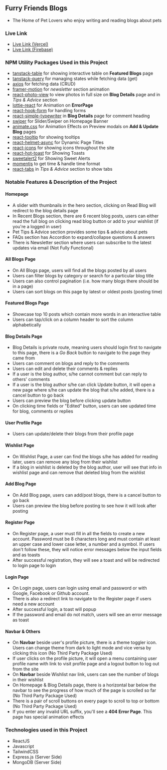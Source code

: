 ## Furry Friends Blogs

- The Home of Pet Lovers who enjoy writing and reading blogs about pets

### Live Link

- [Live Link (Vercel)](https://furry-friends-blogs-nhb.vercel.app)
- [Live Link (Firebase)](https://furry-friends-dcbd4.web.app)

### NPM Utility Packages Used in this Project

- [tanstack-table](https://tanstack.com/table/latest) for showing interactive table on **Featured Blogs** page
- [tanstack-query](https://tanstack.com/query/latest) for managing states while fetching data (get)
- [axios](https://axios-http.com/docs/intro) for fetching data (CRUD)
- [framer-motion](https://www.npmjs.com/package/framer-motion) for *newsletter* section animation
- [react-photo-view](https://www.npmjs.com/package/react-photo-view) to view photos in full size on **Blog Details** page and in *Tips & Advice* section
- [lottie-react](https://lottiereact.com/components/Lottie#getting-started) for Animation on **ErrorPage**
- [react-hook-form](https://react-hook-form.com/) for handling forms
- [react-simple-typewriter](https://www.npmjs.com/package/react-simple-typewriter) in **Blog Details** page for comment heading
- [swiper](https://swiperjs.com/) for Slider/Swiper on Homepage Banner
- [animate.css](https://animate.style/) for Animation Effects on Preview modals on **Add & Update Blog** pages
- [react-tooltip](https://react-tooltip.com/) for showing tooltips
- [react-helmet-async](https://www.npmjs.com/package/react-helmet-async) for Dynamic Page Titles
- [react-icons](https://react-icons.github.io/react-icons/) for showing icons throughout the site
- [react-hot-toast](https://react-hot-toast.com/) for Showing Toasts
- [sweetalert2](https://sweetalert2.github.io/) for Showing Sweet Alerts
- [momentjs](https://momentjs.com/) to get time & handle time format
- [react-tabs](https://www.npmjs.com/package/react-tabs) in *Tips & Advice* section to show tabs

### Notable Features & Description of the Project

#### Homepage

- A slider with thumbnails in the hero section, clicking on Read Blog will redirect to the blog details page
- In Recent Blogs section, there are 6 recent blog posts, users can either read the full blog on clicking read blog button or add to your wishlist (if you're a logged in user)
- Pet Tips & Advice section provides some tips & advice about pets
- FAQs section has Accordion to expand/collapse questions & answers
- There is Newsletter section where users can subscribe to the latest updates via email (Not Fully Functional)

#### All Blogs Page

- On All Blogs page, users will find all the blogs posted by all users
- Users can filter blogs by category or search for a particular blog title
- Users can also control pagination (i.e. how many blogs there should be in a page)
- Users can sort blogs on this page by latest or oldest posts (posting time)

#### Featured Blogs Page

- Showcase top 10 posts which contain more words in an interactive table
- Users can tap/click on a column header to sort the column alphabetically

#### Blog Details Page

- Blog Details is private route, meaning users should login first to navigate to this page, there is a *Go Back* button to navigate to the page they came from
- Users can comment on blogs and reply to the comments
- Users can edit and delete their comments & replies
- If a user is the blog author, s/he cannot comment but can reply to others' comments
- If a user is the blog author s/he can click Update button, it will open a new page where s/he can update the blog that s/he added, there is a cancel button to go back
- Users can preview the blog before clicking update button
- On clicking time fields or "Edited" button, users can see updated time for blog, comments or replies

#### User Profile Page

- Users can update/delete their blogs from their profile page

#### Wishlist Page

- On Wishlist Page, a user can find the blogs s/he has added for reading later, users can remove any blog from their wishlist
- If a blog in wishlist is deleted by the blog author, user will see that info in wishlist page and can remove that deleted blog from the wishlist

#### Add Blog Page

- On Add Blog page, users can add/post blogs, there is a cancel button to go back
- Users can preview the blog before posting to see how it will look after posting

#### Register Page

- On Register page, a user must fill in all the fields to create a new account. Password must be 8 characters long and must contain at least an upper case and lower case letter, a number and a symbol. If users don't follow these, they will notice error messages below the input fields and as toasts
- After successful registration, they will see a toast and will be redirected to login page to login

#### Login Page

- On Login page, users can login using email and password or with Google, Facebook or Github account.
- There is also a redirect link to navigate to the Register page if users need a new account
- After successful login, a toast will popup
- If the password and email do not match, users will see an error message as toast

#### Navbar & Others

- On **Navbar** beside user's profile picture, there is a theme toggler icon. Users can change theme from dark to light mode and vice versa by clicking this icon (No Third Party Package Used)
- If user clicks on the profile picture, it will open a menu containing user profile name with link to visit profile page and a logout button to log out from the site
- On **Navbar** beside Wishlist nav link, users can see the number of blogs in their wishlist
- On Homepage & Blog Details page, there is a horizontal bar below the navbar to see the progress of how much of the page is scrolled so far (No Third Party Package Used)
- There is a pair of scroll buttons on every page to scroll to top or bottom (No Third Party Package Used)
- If you enter any invalid URL suffix, you'll see a **404 Error Page**. This page has special animation effects

### Technologies used in this Project

- ReactJS
- Javascript
- TailwindCSS
- Express.js (Server Side)
- MongoDB (Server Side)

